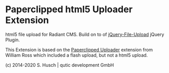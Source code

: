 # Paperclipped html5 Uploader Extension

html5 file upload for Radiant CMS. Build on to of [jQuery-File-Upload](https://github.com/blueimp/jQuery-File-Upload) jQuery Plugin.

This Extension is based on the [Paperclipped Uploader](https://github.com/spanner/radiant-paperclipped_uploader-extension) extension from William Ross which included a flash upload, but not a html5 upload.

(c) 2014-2020 S. Husch | qutic development GmbH
